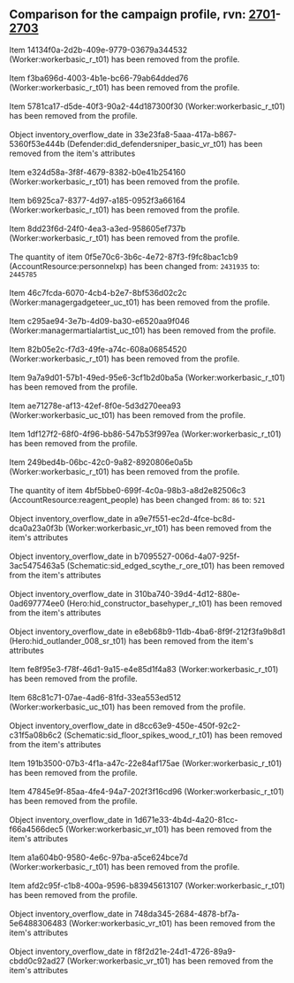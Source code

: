 ## Comparison for the campaign profile, rvn: [2701](https://github.com/PRO100KatYT/FortniteProfileRevisions/tree/main/profiles/campaign/2701%20campaign.json)-[2703](https://github.com/PRO100KatYT/FortniteProfileRevisions/tree/main/profiles/campaign/2703%20campaign.json)

Item 14134f0a-2d2b-409e-9779-03679a344532 (Worker:workerbasic_r_t01) has been removed from the profile.
<br><br>
Item f3ba696d-4003-4b1e-bc66-79ab64dded76 (Worker:workerbasic_r_t01) has been removed from the profile.
<br><br>
Item 5781ca17-d5de-40f3-90a2-44d187300f30 (Worker:workerbasic_r_t01) has been removed from the profile.
<br><br>
Object inventory_overflow_date in 33e23fa8-5aaa-417a-b867-5360f53e444b (Defender:did_defendersniper_basic_vr_t01) has been removed from the item's attributes
<br><br>
Item e324d58a-3f8f-4679-8382-b0e41b254160 (Worker:workerbasic_r_t01) has been removed from the profile.
<br><br>
Item b6925ca7-8377-4d97-a185-0952f3a66164 (Worker:workerbasic_r_t01) has been removed from the profile.
<br><br>
Item 8dd23f6d-24f0-4ea3-a3ed-958605ef737b (Worker:workerbasic_r_t01) has been removed from the profile.
<br><br>
The quantity of item 0f5e70c6-3b6c-4e72-87f3-f9fc8bac1cb9 (AccountResource:personnelxp) has been changed from: `2431935` to: `2445785`
<br><br>
Item 46c7fcda-6070-4cb4-b2e7-8bf536d02c2c (Worker:managergadgeteer_uc_t01) has been removed from the profile.
<br><br>
Item c295ae94-3e7b-4d09-ba30-e6520aa9f046 (Worker:managermartialartist_uc_t01) has been removed from the profile.
<br><br>
Item 82b05e2c-f7d3-49fe-a74c-608a06854520 (Worker:workerbasic_r_t01) has been removed from the profile.
<br><br>
Item 9a7a9d01-57b1-49ed-95e6-3cf1b2d0ba5a (Worker:workerbasic_r_t01) has been removed from the profile.
<br><br>
Item ae71278e-af13-42ef-8f0e-5d3d270eea93 (Worker:workerbasic_uc_t01) has been removed from the profile.
<br><br>
Item 1df127f2-68f0-4f96-bb86-547b53f997ea (Worker:workerbasic_r_t01) has been removed from the profile.
<br><br>
Item 249bed4b-06bc-42c0-9a82-8920806e0a5b (Worker:workerbasic_r_t01) has been removed from the profile.
<br><br>
The quantity of item 4bf5bbe0-699f-4c0a-98b3-a8d2e82506c3 (AccountResource:reagent_people) has been changed from: `86` to: `521`
<br><br>
Object inventory_overflow_date in a9e7f551-ec2d-4fce-bc8d-dca0a23a0f3b (Worker:workerbasic_vr_t01) has been removed from the item's attributes
<br><br>
Object inventory_overflow_date in b7095527-006d-4a07-925f-3ac5475463a5 (Schematic:sid_edged_scythe_r_ore_t01) has been removed from the item's attributes
<br><br>
Object inventory_overflow_date in 310ba740-39d4-4d12-880e-0ad697774ee0 (Hero:hid_constructor_basehyper_r_t01) has been removed from the item's attributes
<br><br>
Object inventory_overflow_date in e8eb68b9-11db-4ba6-8f9f-212f3fa9b8d1 (Hero:hid_outlander_008_sr_t01) has been removed from the item's attributes
<br><br>
Item fe8f95e3-f78f-46d1-9a15-e4e85d1f4a83 (Worker:workerbasic_r_t01) has been removed from the profile.
<br><br>
Item 68c81c71-07ae-4ad6-81fd-33ea553ed512 (Worker:workerbasic_uc_t01) has been removed from the profile.
<br><br>
Object inventory_overflow_date in d8cc63e9-450e-450f-92c2-c31f5a08b6c2 (Schematic:sid_floor_spikes_wood_r_t01) has been removed from the item's attributes
<br><br>
Item 191b3500-07b3-4f1a-a47c-22e84af175ae (Worker:workerbasic_r_t01) has been removed from the profile.
<br><br>
Item 47845e9f-85aa-4fe4-94a7-202f3f16cd96 (Worker:workerbasic_r_t01) has been removed from the profile.
<br><br>
Object inventory_overflow_date in 1d671e33-4b4d-4a20-81cc-f66a4566dec5 (Worker:workerbasic_vr_t01) has been removed from the item's attributes
<br><br>
Item a1a604b0-9580-4e6c-97ba-a5ce624bce7d (Worker:workerbasic_r_t01) has been removed from the profile.
<br><br>
Item afd2c95f-c1b8-400a-9596-b83945613107 (Worker:workerbasic_r_t01) has been removed from the profile.
<br><br>
Object inventory_overflow_date in 748da345-2684-4878-bf7a-5e6488306483 (Worker:workerbasic_vr_t01) has been removed from the item's attributes
<br><br>
Object inventory_overflow_date in f8f2d21e-24d1-4726-89a9-cbdd0c92ad27 (Worker:workerbasic_vr_t01) has been removed from the item's attributes
<br><br>
